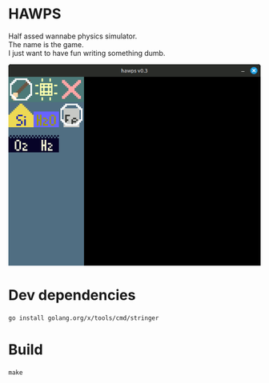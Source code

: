 # HAWPS

Half assed wannabe physics simulator.  
The name is the game.  
I just want to have fun writing something dumb.  

![hawps demonstrational image sequence](demo.gif)

# Dev dependencies

`go install golang.org/x/tools/cmd/stringer`  

# Build

`make`  
